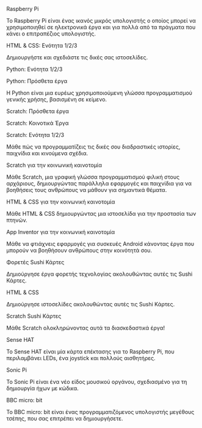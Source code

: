 Raspberry Pi

Το Raspberry Pi είναι ένας ικανός μικρός υπολογιστής ο οποίος μπορεί να χρησιμοποιηθεί σε ηλεκτρονικά έργα και για πολλά από τα πράγματα που κάνει ο επιτραπέζιος υπολογιστής.

HTML & CSS: Ενότητα 1/2/3

Δημιουργήστε και σχεδιάστε τις δικές σας ιστοσελίδες.

Python: Ενότητα 1/2/3

Python: Πρόσθετα έργα

Η Python είναι μια ευρέως χρησιμοποιούμενη γλώσσα προγραμματισμού γενικής χρήσης, βασισμένη σε κείμενο.

Scratch: Πρόσθετα έργα

Scratch: Κοινοτικά Έργα

Scratch: Ενότητα 1/2/3

Μάθε πώς να προγραμματίζεις τις δικές σου διαδραστικές ιστορίες, παιχνίδια και κινούμενα σχέδια.

Scratch για την κοινωνική καινοτομία

Μάθε Scratch, μια γραφική γλώσσα προγραμματισμού φιλική στους αρχάριους, δημιουργώντας παράλληλα εφαρμογές και παιχνίδια για να βοηθήσεις τους ανθρώπους να μάθουν για σημαντικά θέματα.

HTML & CSS για την κοινωνική καινοτομία

Μάθε HTML & CSS δημιουργώντας μια ιστοσελίδα για την προστασία των πτηνών.

App Inventor για την κοινωνική καινοτομία

Μάθε να φτιάχνεις εφαρμογές για συσκευές Android κάνοντας έργα που μπορούν να βοηθήσουν ανθρώπους στην κοινότητά σου.

Φορετές Sushi Κάρτες

Δημιούργησε έργα φορετής τεχνολογίας ακολουθώντας αυτές τις Sushi Κάρτες.

HTML & CSS

Δημιούργησε ιστοσελίδες ακολουθώντας αυτές τις Sushi Κάρτες.

Scratch Sushi Κάρτες

Μάθε Scratch ολοκληρώνοντας αυτά τα διασκεδαστικά έργα!

Sense HAT

Το Sense HAT είναι μία κάρτα επέκτασης για το Raspberry Pi, που περιλαμβάνει LEDs, ένα joystick και πολλούς αισθητήρες.

Sonic Pi

Το Sonic Pi είναι ένα νέο είδος μουσικού οργάνου, σχεδιασμένο για τη δημιουργία ήχων με κώδικα.

BBC micro: bit

Το BBC micro: bit είναι ένας προγραμματιζόμενος υπολογιστής μεγέθους τσέπης, που σας επιτρέπει να δημιουργήσετε.
